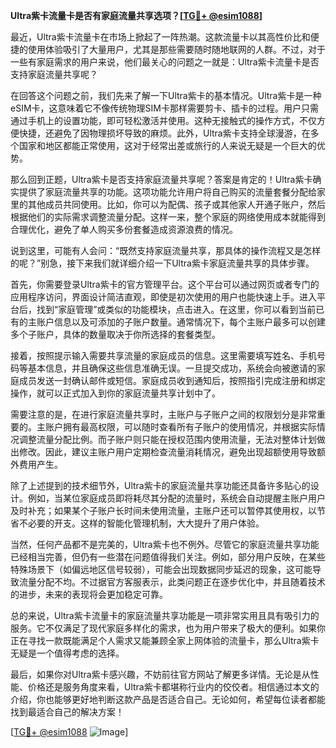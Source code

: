 **Ultra紫卡流量卡是否有家庭流量共享选项？[[TG💪+ @esim1088](https://t.me/s/esim1088)]**

最近，Ultra紫卡流量卡在市场上掀起了一阵热潮。这款流量卡以其高性价比和便捷的使用体验吸引了大量用户，尤其是那些需要随时随地联网的人群。不过，对于一些有家庭需求的用户来说，他们最关心的问题之一就是：Ultra紫卡流量卡是否支持家庭流量共享呢？

在回答这个问题之前，我们先来了解一下Ultra紫卡的基本情况。Ultra紫卡是一种eSIM卡，这意味着它不像传统物理SIM卡那样需要剪卡、插卡的过程。用户只需通过手机上的设置功能，即可轻松激活并使用。这种无接触式的操作方式，不仅方便快捷，还避免了因物理损坏导致的麻烦。此外，Ultra紫卡支持全球漫游，在多个国家和地区都能正常使用，这对于经常出差或旅行的人来说无疑是一个巨大的优势。

那么回到正题，Ultra紫卡是否支持家庭流量共享呢？答案是肯定的！Ultra紫卡确实提供了家庭流量共享的功能。这项功能允许用户将自己购买的流量套餐分配给家里的其他成员共同使用。比如，你可以为配偶、孩子或其他家人开通子账户，然后根据他们的实际需求调整流量分配。这样一来，整个家庭的网络使用成本就能得到合理优化，避免了单人购买多份套餐造成资源浪费的情况。

说到这里，可能有人会问：“既然支持家庭流量共享，那具体的操作流程又是怎样的呢？”别急，接下来我们就详细介绍一下Ultra紫卡家庭流量共享的具体步骤。

首先，你需要登录Ultra紫卡的官方管理平台。这个平台可以通过网页或者专门的应用程序访问，界面设计简洁直观，即使是初次使用的用户也能快速上手。进入平台后，找到“家庭管理”或类似的功能模块，点击进入。在这里，你可以看到当前已有的主账户信息以及可添加的子账户数量。通常情况下，每个主账户最多可以创建多个子账户，具体的数量取决于你所选择的套餐类型。

接着，按照提示输入需要共享流量的家庭成员的信息。这里需要填写姓名、手机号码等基本信息，并且确保这些信息准确无误。一旦提交成功，系统会向被邀请的家庭成员发送一封确认邮件或短信。家庭成员收到通知后，按照指引完成注册和绑定操作，就可以正式加入到你的家庭流量共享计划中了。

需要注意的是，在进行家庭流量共享时，主账户与子账户之间的权限划分是非常重要的。主账户拥有最高权限，可以随时查看所有子账户的使用情况，并根据实际情况调整流量分配比例。而子账户则只能在授权范围内使用流量，无法对整体计划做出修改。因此，建议主账户用户定期检查流量消耗情况，避免出现超额使用导致额外费用产生。

除了上述提到的技术细节外，Ultra紫卡的家庭流量共享功能还具备许多贴心的设计。例如，当某位家庭成员即将耗尽其分配的流量时，系统会自动提醒主账户用户及时补充；如果某个子账户长时间未使用流量，主账户还可以暂停其使用权，以节省不必要的开支。这样的智能化管理机制，大大提升了用户体验。

当然，任何产品都不是完美的，Ultra紫卡也不例外。尽管它的家庭流量共享功能已经相当完善，但仍有一些潜在问题值得我们关注。例如，部分用户反映，在某些特殊场景下（如偏远地区信号较弱），可能会出现数据同步延迟的现象，这可能导致流量分配不均。不过据官方客服表示，此类问题正在逐步优化中，并且随着技术的进步，未来的表现将会更加稳定可靠。

总的来说，Ultra紫卡流量卡的家庭流量共享功能是一项非常实用且具有吸引力的服务。它不仅满足了现代家庭多样化的需求，也为用户带来了极大的便利。如果你正在寻找一款既能满足个人需求又能兼顾全家上网体验的流量卡，那么Ultra紫卡无疑是一个值得考虑的选择。

最后，如果你对Ultra紫卡感兴趣，不妨前往官方网站了解更多详情。无论是从性能、价格还是服务角度来看，Ultra紫卡都堪称行业内的佼佼者。相信通过本文的介绍，你也能够更好地判断这款产品是否适合自己。无论如何，希望每位读者都能找到最适合自己的解决方案！

[[TG💪+ @esim1088](https://t.me/s/esim1088) ![Image](https://i.postimg.cc/4NQfJmqS/Snipaste-2025-05-13-00-14-12.png)]
